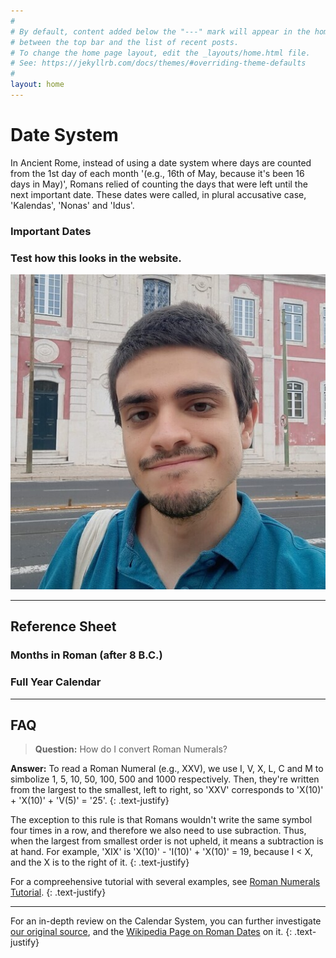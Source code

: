 ```yaml
---
#
# By default, content added below the "---" mark will appear in the home page
# between the top bar and the list of recent posts.
# To change the home page layout, edit the _layouts/home.html file.
# See: https://jekyllrb.com/docs/themes/#overriding-theme-defaults
#
layout: home
---
```


# Date System

In Ancient Rome, instead of using a date system where days are counted from the 1st day of each month '(e.g., 16th of May, because it's been 16 days in May)', Romans relied of counting the days that were left until the next important date. These dates were called, in plural accusative case, 'Kalendas', 'Nonas' and 'Idus'.

### Important Dates

### Test how this looks in the website. 

![Drag Racing](/assets/images/avatar.jpg)

---

## Reference Sheet

### Months in Roman (after 8 B.C.)

### Full Year Calendar

---

## FAQ

> **Question:** How do I convert Roman Numerals?

**Answer:** To read a Roman Numeral (e.g., XXV), we use I, V, X, L, C and M to simbolize 1, 5, 10, 50, 100, 500 and 1000 respectively. Then, they're written from the largest to the smallest, left to right, so 'XXV' corresponds to 'X(10)' + 'X(10)' + 'V(5)' = '25'. 
{: .text-justify}

The exception to this rule is that Romans wouldn't write the same symbol four times in a row, and therefore we also need to use subraction. Thus, when the largest from smallest order is not upheld, it means a subtraction is at hand. For example, 'XIX' is 'X(10)' - 'I(10)' + 'X(10)' = 19, because I < X, and the X is to the right of it. 
{: .text-justify}

For a compreehensive tutorial with several examples, see [Roman Numerals Tutorial](https://www.knowtheromans.com/roman-numerals/#:~:text=Roman%20numerals%20use%20seven%20letters,make%20up%20thousands%20of%20numbers.).
{: .text-justify}

---

For an in-depth review on the Calendar System, you can further investigate [our original source](http://roma.andreapollett.com/S7/roma-cal.htm), and the [Wikipedia Page on Roman Dates](https://en.wikipedia.org/wiki/Roman_calendar) on it.
{: .text-justify}